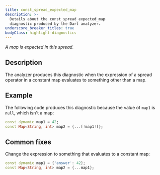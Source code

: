 ```yaml
---
title: const_spread_expected_map
description: >-
  Details about the const_spread_expected_map
  diagnostic produced by the Dart analyzer.
underscore_breaker_titles: true
bodyClass: highlight-diagnostics
---
```


_A map is expected in this spread._

## Description

The analyzer produces this diagnostic when the expression of a spread
operator in a constant map evaluates to something other than a map.

## Example

The following code produces this diagnostic because the value of `map1` is
`null`, which isn't a map:

```dart
const dynamic map1 = 42;
const Map<String, int> map2 = {...[!map1!]};
```

## Common fixes

Change the expression to something that evaluates to a constant map:

```dart
const dynamic map1 = {'answer': 42};
const Map<String, int> map2 = {...map1};
```
